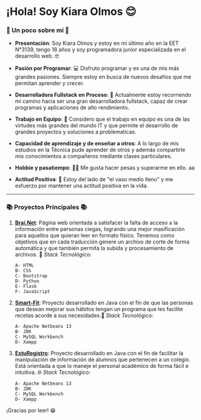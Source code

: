 # ¡Hola! Soy **Kiara Olmos** 😊

### 🌟 Un poco sobre mí 🌟

- **Presentación**: Soy Kiara Olmos y estoy en mi último año en la EET N°3139, tengo 18 años y soy programadora junior especializada en el desarrollo web. 🤓

- **Pasión por Programar**: 💻 Disfruto programar y es una de mis más grandes pasiones. Siempre estoy en busca de nuevos desafíos que me permitan aprender y crecer.

- **Desarrolladora Fullstack en Proceso**: 🚀 Actualmente estoy recorriendo mi camino hacia ser una gran desarrolladora fullstack, capaz de crear programas y aplicaciones de alto rendimiento.

- **Trabajo en Equipo**: 🤝 Considero que el trabajo en equipo es una de las virtudes más grandes del mundo IT y que permite el desarrollo de grandes proyectos y soluciones a problematicas.
  
- **Capacidad de  aprendizaje y de enseñar a otros**: A lo largo de mis estudios en la Técnica pude aprender de otros y además compartirle mis conocimientos a compañeros mediante clases particulares.

- **Hobbie y pasatiempo**: 💪🏻 Me gusta hacer pesas y superarme en ello.
aa
- **Actitud Positiva**: 🌈 Estoy del lado de "el vaso medio lleno" y me esfuerzo por mantener una actitud positiva en la vida.

---

### 📚 Proyectos Principales 📚

1. [**Brai.Net**](https://github.com/kirii626/brai.net): Página web orientada a satisfacer la falta de acceso a la información entre personas ciegas, logrando una mejor masificación para aquellos que quieran leer en formato físico. Tenemos como objetivos que en cada traducción genere un archivo de corte de forma automática y que también permita la subida y procesamiento de archivos. 🚀
      _Stack Tecnológico:_
   
       A- HTML
       B- CSS
       C- Bootstrap
       D- Python
       E- Flask
       F- JavaScript
   
3. [**Smart-Fit**](https://github.com/kirii626/smart-fit):  Proyecto desarrollado en Java con el fin de que las personas que desean mejorar sus hábitos tengan un programa que les facilite recetas acorde a sus necesidades.🌟
      _Stack Tecnológico:_
   
       A- Apache Netbeans 13
       B- JDK
       C- MySQL Workbench
       D- Xampp
       
5. [**EstuRegistro**](https://github.com/kirii626/esturegistro-app): Proyecto desarrollado en Java con el fin de facilitar la manipulación de información de alumnos que pertenecen a un colegio. Está orientada a que lo maneje el personal académico de forma fácil e intuitiva.  🌐
       _Stack Tecnológico:_
   
       A- Apache Netbeans 13
       B- JDK
       C- MySQL Workbench
       D- Xampp

¡Gracias por leer! 😁
